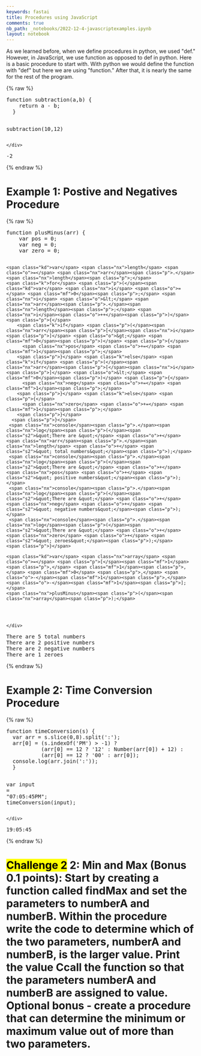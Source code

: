 ```yaml
---
keywords: fastai
title: Procedures using JavaScript
comments: true
nb_path: _notebooks/2022-12-4-javascriptexamples.ipynb
layout: notebook
---
```


<!--
#################################################
### THIS FILE WAS AUTOGENERATED! DO NOT EDIT! ###
#################################################
# file to edit: _notebooks/2022-12-4-javascriptexamples.ipynb
-->

<div class="container" id="notebook-container">
        
<div class="cell border-box-sizing text_cell rendered"><div class="inner_cell">
<div class="text_cell_render border-box-sizing rendered_html">
<p>As we learned before, when we define procedures in python, we used "def." However, in JavaScript, we use function as opposed to def in python. Here is a basic procedure to start with. With python we would define the function with "def" but here we are using "function." After that, it is nearly the same for the rest of the program.</p>

</div>
</div>
</div>
    {% raw %}
    
<div class="cell border-box-sizing code_cell rendered">
<div class="input">

<div class="inner_cell">
    <div class="input_area">
<div class=" highlight hl-javascript"><pre><span></span><span class="kd">function</span> <span class="nx">subtraction</span><span class="p">(</span><span class="nx">a</span><span class="p">,</span><span class="nx">b</span><span class="p">)</span> <span class="p">{</span>
    <span class="k">return</span> <span class="nx">a</span> <span class="o">-</span> <span class="nx">b</span><span class="p">;</span>
  <span class="p">}</span>
  
  <span class="nx">subtraction</span><span class="p">(</span><span class="mf">10</span><span class="p">,</span><span class="mf">12</span><span class="p">)</span>
</pre></div>

    </div>
</div>
</div>

<div class="output_wrapper">
<div class="output">

<div class="output_area">



<div class="output_text output_subarea output_execute_result">
<pre>-2</pre>
</div>

</div>

</div>
</div>

</div>
    {% endraw %}

<div class="cell border-box-sizing text_cell rendered"><div class="inner_cell">
<div class="text_cell_render border-box-sizing rendered_html">
<h1 id="Example-1:-Postive-and-Negatives-Procedure">Example 1: Postive and Negatives Procedure<a class="anchor-link" href="#Example-1:-Postive-and-Negatives-Procedure"> </a></h1>
</div>
</div>
</div>
    {% raw %}
    
<div class="cell border-box-sizing code_cell rendered">
<div class="input">

<div class="inner_cell">
    <div class="input_area">
<div class=" highlight hl-javascript"><pre><span></span><span class="kd">function</span> <span class="nx">plusMinus</span><span class="p">(</span><span class="nx">arr</span><span class="p">)</span> <span class="p">{</span>
    <span class="kd">var</span> <span class="nx">pos</span> <span class="o">=</span> <span class="mf">0</span><span class="p">;</span>
    <span class="kd">var</span> <span class="nx">neg</span> <span class="o">=</span> <span class="mf">0</span><span class="p">;</span>
    <span class="kd">var</span> <span class="nx">zero</span> <span class="o">=</span> <span class="mf">0</span><span class="p">;</span>
    
    <span class="kd">var</span> <span class="nx">length</span> <span class="o">=</span> <span class="nx">arr</span><span class="p">.</span><span class="nx">length</span><span class="p">;</span>
    <span class="k">for</span> <span class="p">(</span><span class="kd">var</span> <span class="nx">i</span> <span class="o">=</span> <span class="mf">0</span><span class="p">;</span> <span class="nx">i</span> <span class="o">&lt;</span> <span class="nx">arr</span><span class="p">.</span><span class="nx">length</span><span class="p">;</span> <span class="nx">i</span><span class="o">++</span><span class="p">)</span> <span class="p">{</span>
        <span class="k">if</span> <span class="p">(</span><span class="nx">arr</span><span class="p">[</span><span class="nx">i</span><span class="p">]</span> <span class="o">&gt;</span> <span class="mf">0</span><span class="p">)</span> <span class="p">{</span>
          <span class="nx">pos</span> <span class="o">+=</span> <span class="mf">1</span><span class="p">;</span>
        <span class="p">}</span> <span class="k">else</span> <span class="k">if</span> <span class="p">(</span><span class="nx">arr</span><span class="p">[</span><span class="nx">i</span><span class="p">]</span> <span class="o">&lt;</span> <span class="mf">0</span><span class="p">)</span> <span class="p">{</span>
          <span class="nx">neg</span> <span class="o">+=</span> <span class="mf">1</span><span class="p">;</span>
        <span class="p">}</span> <span class="k">else</span> <span class="p">{</span>
          <span class="nx">zero</span> <span class="o">+=</span> <span class="mf">1</span><span class="p">;</span>
        <span class="p">}</span>
      <span class="p">}</span>
     <span class="nx">console</span><span class="p">.</span><span class="nx">log</span><span class="p">(</span><span class="s2">&quot;There are &quot;</span> <span class="o">+</span> <span class="nx">arr</span><span class="p">.</span><span class="nx">length</span> <span class="o">+</span> <span class="s2">&quot; total numbers&quot;</span><span class="p">);</span>
     <span class="nx">console</span><span class="p">.</span><span class="nx">log</span><span class="p">(</span><span class="s2">&quot;There are &quot;</span> <span class="o">+</span> <span class="nx">pos</span> <span class="o">+</span> <span class="s2">&quot; positive numbers&quot;</span><span class="p">);</span>
     <span class="nx">console</span><span class="p">.</span><span class="nx">log</span><span class="p">(</span><span class="s2">&quot;There are &quot;</span> <span class="o">+</span> <span class="nx">neg</span> <span class="o">+</span> <span class="s2">&quot; negative numbers&quot;</span><span class="p">);</span>
     <span class="nx">console</span><span class="p">.</span><span class="nx">log</span><span class="p">(</span><span class="s2">&quot;There are &quot;</span> <span class="o">+</span> <span class="nx">zero</span> <span class="o">+</span> <span class="s2">&quot; zeroes&quot;</span><span class="p">);</span>
    <span class="p">}</span>

    <span class="kd">var</span> <span class="nx">array</span> <span class="o">=</span> <span class="p">[</span><span class="mf">1</span><span class="p">,</span> <span class="mf">1</span><span class="p">,</span> <span class="mf">0</span> <span class="p">,</span> <span class="o">-</span><span class="mf">1</span><span class="p">,</span> <span class="o">-</span><span class="mf">1</span><span class="p">];</span>
    <span class="nx">plusMinus</span><span class="p">(</span><span class="nx">array</span><span class="p">);</span>
</pre></div>

    </div>
</div>
</div>

<div class="output_wrapper">
<div class="output">

<div class="output_area">

<div class="output_subarea output_stream output_stdout output_text">
<pre>There are 5 total numbers
There are 2 positive numbers
There are 2 negative numbers
There are 1 zeroes
</pre>
</div>
</div>

</div>
</div>

</div>
    {% endraw %}

<div class="cell border-box-sizing text_cell rendered"><div class="inner_cell">
<div class="text_cell_render border-box-sizing rendered_html">
<h1 id="Example-2:-Time-Conversion-Procedure">Example 2: Time Conversion Procedure<a class="anchor-link" href="#Example-2:-Time-Conversion-Procedure"> </a></h1>
</div>
</div>
</div>
    {% raw %}
    
<div class="cell border-box-sizing code_cell rendered">
<div class="input">

<div class="inner_cell">
    <div class="input_area">
<div class=" highlight hl-javascript"><pre><span></span><span class="kd">function</span> <span class="nx">timeConversion</span><span class="p">(</span><span class="nx">s</span><span class="p">)</span> <span class="p">{</span>
  <span class="kd">var</span> <span class="nx">arr</span> <span class="o">=</span> <span class="nx">s</span><span class="p">.</span><span class="nx">slice</span><span class="p">(</span><span class="mf">0</span><span class="p">,</span><span class="mf">8</span><span class="p">).</span><span class="nx">split</span><span class="p">(</span><span class="s1">&#39;:&#39;</span><span class="p">);</span>
  <span class="nx">arr</span><span class="p">[</span><span class="mf">0</span><span class="p">]</span> <span class="o">=</span> <span class="p">(</span><span class="nx">s</span><span class="p">.</span><span class="nx">indexOf</span><span class="p">(</span><span class="s1">&#39;PM&#39;</span><span class="p">)</span> <span class="o">&gt;</span> <span class="o">-</span><span class="mf">1</span><span class="p">)</span> <span class="o">?</span>
           <span class="p">(</span><span class="nx">arr</span><span class="p">[</span><span class="mf">0</span><span class="p">]</span> <span class="o">==</span> <span class="mf">12</span> <span class="o">?</span> <span class="s1">&#39;12&#39;</span> <span class="o">:</span> <span class="nb">Number</span><span class="p">(</span><span class="nx">arr</span><span class="p">[</span><span class="mf">0</span><span class="p">])</span> <span class="o">+</span> <span class="mf">12</span><span class="p">)</span> <span class="o">:</span>
           <span class="p">(</span><span class="nx">arr</span><span class="p">[</span><span class="mf">0</span><span class="p">]</span> <span class="o">==</span> <span class="mf">12</span> <span class="o">?</span> <span class="s1">&#39;00&#39;</span> <span class="o">:</span> <span class="nx">arr</span><span class="p">[</span><span class="mf">0</span><span class="p">]);</span>
  <span class="nx">console</span><span class="p">.</span><span class="nx">log</span><span class="p">(</span><span class="nx">arr</span><span class="p">.</span><span class="nx">join</span><span class="p">(</span><span class="s1">&#39;:&#39;</span><span class="p">));</span>
  <span class="p">}</span>

  <span class="kd">var</span> <span class="nx">input</span> <span class="o">=</span> <span class="s2">&quot;07:05:45PM&quot;</span><span class="p">;</span>
  <span class="nx">timeConversion</span><span class="p">(</span><span class="nx">input</span><span class="p">);</span>
</pre></div>

    </div>
</div>
</div>

<div class="output_wrapper">
<div class="output">

<div class="output_area">

<div class="output_subarea output_stream output_stdout output_text">
<pre>19:05:45
</pre>
</div>
</div>

</div>
</div>

</div>
    {% endraw %}

<div class="cell border-box-sizing text_cell rendered"><div class="inner_cell">
<div class="text_cell_render border-box-sizing rendered_html">
<h1 id="Challenge-2-2:-Min-and-Max-(Bonus-0.1-points):-Start-by-creating-a-function-called-findMax-and-set-the-parameters-to-numberA-and-numberB.-Within-the-procedure-write-the-code-to-determine-which-of-the-two-parameters,-numberA-and-numberB,-is-the-larger-value.-Print-the-value-Ccall-the-function-so-that-the-parameters-numberA-and-numberB-are-assigned-to-value.-Optional-bonus---create-a-procedure-that-can-determine-the-minimum-or-maximum-value-out-of-more-than-two-parameters."><mark>Challenge 2</mark> 2: Min and Max (Bonus 0.1 points): Start by creating a function called findMax and set the parameters to numberA and numberB. Within the procedure write the code to determine which of the two parameters, numberA and numberB, is the larger value. Print the value Ccall the function so that the parameters numberA and numberB are assigned to value. Optional bonus - create a procedure that can determine the minimum or maximum value out of more than two parameters.<a class="anchor-link" href="#Challenge-2-2:-Min-and-Max-(Bonus-0.1-points):-Start-by-creating-a-function-called-findMax-and-set-the-parameters-to-numberA-and-numberB.-Within-the-procedure-write-the-code-to-determine-which-of-the-two-parameters,-numberA-and-numberB,-is-the-larger-value.-Print-the-value-Ccall-the-function-so-that-the-parameters-numberA-and-numberB-are-assigned-to-value.-Optional-bonus---create-a-procedure-that-can-determine-the-minimum-or-maximum-value-out-of-more-than-two-parameters."> </a></h1>
</div>
</div>
</div>
</div>
 


